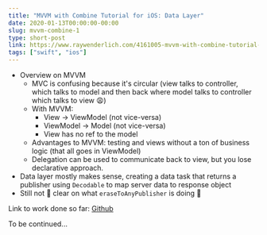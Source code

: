 ```yaml
---
title: "MVVM with Combine Tutorial for iOS: Data Layer"
date: 2020-01-13T00:00:00-00:00
slug: mvvm-combine-1
type: short-post
link: https://www.raywenderlich.com/4161005-mvvm-with-combine-tutorial-for-ios
tags: ["swift", "ios"]
---
```


* Overview on MVVM
    * MVC is confusing because it's circular (view talks to controller, which talks to model and then back where model talks to controller which talks to view 😩)
    * With MVVM:
        * View -> ViewModel (not vice-versa)
        * ViewModel -> Model (not vice-versa)
        * View has no ref to the model
    * Advantages to MVVM: testing and views without a ton of business logic (that all goes in ViewModel)
    * Delegation can be used to communicate back to view, but you lose declarative approach.
* Data layer mostly makes sense, creating a data task that returns a publisher using `Decodable` to map server data to response object
* Still not 💯 clear on what `eraseToAnyPublisher` is doing 🤔

Link to work done so far: [Github](https://github.com/help-debug-examples/RWTutorial-CombineWeatherApp/tree/part1-datalayer)

To be continued...